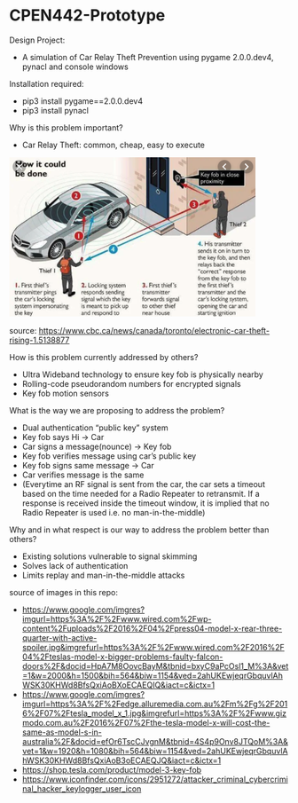 # CPEN442-Prototype
Design Project:
- A simulation of Car Relay Theft Prevention using pygame 2.0.0.dev4, pynacl and console windows

Installation required:
- pip3 install pygame==2.0.0.dev4
- pip3 install pynacl

Why is this problem important?
- Car Relay Theft: common, cheap, easy to execute

![alt text](https://github.com/Nico628/CPEN442-Prototype/blob/master/relay.png)

source: https://www.cbc.ca/news/canada/toronto/electronic-car-theft-rising-1.5138877

How is this problem currently addressed by others?
- Ultra Wideband technology to ensure key fob is physically nearby
- Rolling-code pseudorandom numbers for encrypted signals
- Key fob motion sensors

What is the way we are proposing to address the problem?
- Dual authentication “public key” system
- Key fob says Hi -> Car
- Car signs a message(nounce) -> Key fob
- Key fob verifies message using car’s public key
- Key fob signs same message -> Car
- Car verifies message is the same
- (Everytime an RF signal is sent from the car, the car sets a timeout based on the time needed for a Radio Repeater to retransmit. If a response is received inside the timeout window, it is implied that no Radio Repeater is used i.e. no man-in-the-middle)

Why and in what respect is our way to address the problem better than others?
- Existing solutions vulnerable to signal skimming
- Solves lack of authentication
- Limits replay and man-in-the-middle attacks



source of images in this repo:
- https://www.google.com/imgres?imgurl=https%3A%2F%2Fwww.wired.com%2Fwp-content%2Fuploads%2F2016%2F04%2Fpress04-model-x-rear-three-quarter-with-active-spoiler.jpg&imgrefurl=https%3A%2F%2Fwww.wired.com%2F2016%2F04%2Fteslas-model-x-bigger-problems-faulty-falcon-doors%2F&docid=HpA7M8OovcBayM&tbnid=bxyC9aPcOsl1_M%3A&vet=1&w=2000&h=1500&bih=564&biw=1154&ved=2ahUKEwjeqrGbquvlAhWSK30KHWd8BfsQxiAoBXoECAEQIQ&iact=c&ictx=1
- https://www.google.com/imgres?imgurl=https%3A%2F%2Fedge.alluremedia.com.au%2Fm%2Fg%2F2016%2F07%2Ftesla_model_x_1.jpg&imgrefurl=https%3A%2F%2Fwww.gizmodo.com.au%2F2016%2F07%2Fthe-tesla-model-x-will-cost-the-same-as-model-s-in-australia%2F&docid=efOr6TscCJvgnM&tbnid=4S4p9Onv8JTQoM%3A&vet=1&w=1920&h=1080&bih=564&biw=1154&ved=2ahUKEwjeqrGbquvlAhWSK30KHWd8BfsQxiAoB3oECAEQJQ&iact=c&ictx=1
- https://shop.tesla.com/product/model-3-key-fob
- https://www.iconfinder.com/icons/2951272/attacker_criminal_cybercriminal_hacker_keylogger_user_icon


